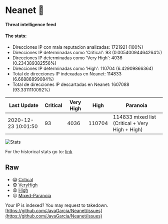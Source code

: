 # Neanet :hocho:
#### Threat intelligence feed
#### The stats:

- Direcciones IP con mala reputacion analizadas: 1721921 (100%)
- Direcciones IP determinadas como 'Critical':  93 (0.00540094464264%)
- Direcciones IP determinadas como 'Very High':  4036 (0.234389382556%)
- Direcciones IP determinadas como 'High':  110704 (6.42909866364)
- Total de direcciones IP indexadas en Neanet:  114833 (6.66888899084%)
- Total de direcciones IP descartadas en Neanet:  1607088 (93.3311110092%)

| Last Update | Critical | Very High | High | Paranoia |
| --- | --- | --- | --- | --- |
| 2020-12-23 10:01:50 | 93 | 4036 | 110704 | 114833 mixed list (Critical + Very High + High)|

![Stats](https://docs.google.com/spreadsheets/d/e/2PACX-1vSnaNMIXVabIpDJjufMlzH7poXnshF3mgd8Is1g9ytUEzVsP5my4Trn8f-xkoLLQ38xpL3HtmUexLo6/pubchart?oid=501124687&format=image)

For the historical stats go to: [link](/stats.csv)
## Raw
- :scream: [Critical](https://raw.githubusercontent.com/JavaGarcia/Neanet/master/blacklists/neanet_critical.txt)
- :fearful: [VeryHigh](https://raw.githubusercontent.com/JavaGarcia/Neanet/master/blacklists/neanet_veryHigh.txtt)
- :frowning: [High](https://raw.githubusercontent.com/JavaGarcia/Neanet/master/blacklists/neanet_high.txt)
- :dizzy_face: [Mixed-Paranoia](https://raw.githubusercontent.com/JavaGarcia/Neanet/master/blacklists/neanet_all.txt)


Your IP is indexed? You may request to takedown. [https://github.com/JavaGarcia/Neanet/issues](https://github.com/JavaGarcia/Neanet/issues)




































































































































































































































































































































































































































































































































































































































































































































































































































































































































































































































































































































































































































































































































































































































































































































































































































































































































































































































































































































































































































































































































































































































































































































































































































































































































































































































































































































































































































































































































































































































































































